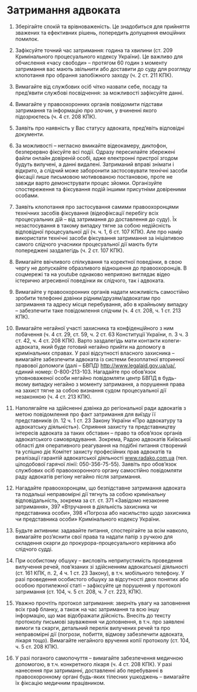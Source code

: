 <!-- TITLE: Алгоритмы действий -->
<!-- SUBTITLE: Информация по немедленным действиям в различных ситуациях -->

# Затримання адвоката
1) Зберігайте спокій та врівноваженість. Це знадобиться для прийняття зважених та ефективних рішень, попередить допущення емоційних помилок.

2) Зафіксуйте точний час затримання: година та хвилини (ст. 209 Кримінального процесуального кодексу України). Це важливо для обчислення «часу свободи» – протягом 60 годин з моменту затримання вас мають звільнити або доставити до суду для розгляду клопотання про обрання запобіжного заходу (ч. 2 ст. 211 КПК).

3) Вимагайте від службових осіб чітко назвати себе, посаду та пред’явити службові посвідчення: за можливості зафіксуйте данні.

4)  Вимагайте у правоохоронних органів повідомити підстави затримання та інформацію про злочин, у вчиненні якого підозрюєтесь (ч. 4 ст. 208 КПК).

5) Заявіть про наявність у Вас статусу адвоката, пред’явіть відповідні документи.

6) За можливості – негласно вмикайте відеокамеру, диктофон, безперервно фіксуйте всі події. Одразу пересилайте збережені файли онлайн довіреній особі, адже електронні пристрої згодом будуть вилучені, а данні видалені. Затриманий вправі знімати і відкрито, а слідчий може заборонити застосовувати технічні засоби фіксації лише письмовою мотивованою постановою, проте не завжди варто демонструвати процес зйомки. Організуйте спостереження та фіксування подій іншими присутніми довіреними особами.

7) Заявіть клопотання про застосування самими правоохоронцями технічних засобів фіксування (відеофіксації перебігу всіх процесуальних дій – від затримання до доставлення до суду). Їх незастосування в такому випадку тягне за собою недійсність відповідної процесуальної дії (ч. ч. 1, 6 ст. 107 КПК). Але про намір використати технічні засоби фіксування затримання за ініціативою самого слідчого учасники процесуальної дії мають бути попереджені заздалегідь (ч. 2 ст. 107 КПК).

8) Вимагайте ввічливого спілкування та коректної поведінки, в свою чергу не допускайте образливого відношення до правоохоронців. В соцмережі та на youtube однаково неприязно виглядає відео  істерично агресивної поведінки як слідчого, так і адвоката.

9) Вимагайте у правоохоронних органів надати можливість самостійно зробити телефонні дзвінки рідним/друзям/адвокатам про затримання та адресу місця перебування, або в крайньому випадку – забезпечити таке повідомлення слідчим (ч. 4 ст. 208, ч. 1 ст. 213 КПК).

10) Вимагайте негайної участі захисника та конфіденційного з ним побачення (ч. 4 ст. 29, ст. 59, ч. 2 ст. 63 Конституції України, п. 3 ч. 3 ст. 42, ч. 4 ст. 208 КПК). Варто заздалегідь мати контакти колеги-адвоката, який буде готовий негайно прийти на допомогу в кримінальних справах. У разі відсутності власного захисника – вимагайте забезпечити адвоката із системи безоплатної вторинної правової допомоги (далі – БВПД) http://www.legalaid.gov.ua/ua/, єдиний номер: 0-800-213-103. Нагадайте про обов’язок уповноваженої особи негайно повідомляти центр БВПД в будь-якому випадку негайно з моменту затримання, а порушення права на захист тягне за собою визнання судом процесуальної дії незаконною (ч. 4 ст. 213 КПК).

11) Наполягайте на здійсненні дзвінка до регіональної ради адвокатів з метою повідомлення про факт затримання для виїзду її представників (п. 12 ч. 1 ст. 23 Закону України «Про адвокатуру та адвокатську діяльність»). Сприяння захисту та представництву інтересів адвоката за таких обставин – право та обов’язок органів адвокатського самоврядування. Зокрема, Радою адвокатів Київської області для оперативного реагування на подібні питання створений та успішно діє Комітет захисту професійних прав адвокатів та реалізації гарантій адвокатської діяльності www.radako.com.ua (тел. цілодобової гарячої лінії: 050-356-75-55). Заявіть про обов’язок службових осіб правоохоронного органу самостійно повідомляти раду адвокатів регіону негайно після затримання.

12) Нагадайте правоохоронцям, що безпідставне затримання адвоката та подальші неправомірні дії тягнуть за собою кримінальну відповідальність, зокрема за ст. ст. 371 «Завідомо незаконне затримання», 397 «Втручання в діяльність захисника чи представника особи», 398 «Погроза або насильство щодо захисника чи представника особи» Кримінального кодексу України.

13) Будьте активним: задавайте питання, спостерігайте за всім навколо, вимагайте роз’яснити свої права та надати папір з ручкою для складення скарги до прокурора-процесуального керівника або слідчого судді.

14) При особистому обшуку – висловіть неприпустимість проведення вилучення речей, пов’язаних зі здійсненням адвокатської діяльності (ст. 161 КПК, п. 2, 4 ч. 1  ст. 23 Закону), в т.ч.  мобільного телефону. У разі проведення особистого обшуку за відсутності двох понятих або особою протилежної статі – зафіксуйте це порушення у протоколі затримання (ст. 104, ч. 5 ст. 208, ч. 7 ст. 223, КПК).

15) Уважно прочтіть протокол затримання: зверніть увагу на заповнення всіх граф бланку, а також на час затримання та всю іншу інформацію, що має відображати дійсність. Внесіть до тексту протоколу письмові зауваження чи доповнення, в т.ч. про заявлені вимоги та скарги, детальний перелік вилучених речей та про неправомірні дії (погрози, побиття, відмову забезпечити адвоката, лікаря тощо). Вимагайте негайного вручення копії протоколу (ст. 104, ч. 5 ст. 208 КПК).

16) У разі поганого самопочуття – вимагайте забезпечення медичною допомогою, в т.ч. конкретного лікаря (ч. 4 ст. 208 КПК). У разі нанесення при затриманні, доставленні або перебуванні в правоохоронному органі будь-яких тілесних ушкоджень – вимагайте їх фіксацію медичним працівником.

 
